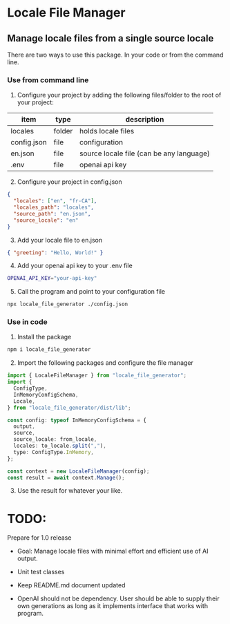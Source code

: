 # Locale File Manager

## Manage locale files from a single source locale

There are two ways to use this package. In your code or from the command line.

### Use from command line

1. Configure your project by adding the following files/folder to the root of your project:

| item        | type   | description                              |
| ----------- | ------ | ---------------------------------------- |
| locales     | folder | holds locale files                       |
| config.json | file   | configuration                            |
| en.json     | file   | source locale file (can be any language) |
| .env        | file   | openai api key                           |

2. Configure your project in config.json

```json
{
  "locales": ["en", "fr-CA"],
  "locales_path": "locales",
  "source_path": "en.json",
  "source_locale": "en"
}
```

3. Add your locale file to en.json

```json
{ "greeting": "Hello, World!" }
```

4. Add your openai api key to your .env file

```sh
OPENAI_API_KEY="your-api-key"
```

5. Call the program and point to your configuration file

```sh
npx locale_file_generator ./config.json
```

### Use in code

1. Install the package

```sh
npm i locale_file_generator
```

2. Import the following packages and configure the file manager

```ts
import { LocaleFileManager } from "locale_file_generator";
import {
  ConfigType,
  InMemoryConfigSchema,
  Locale,
} from "locale_file_generator/dist/lib";

const config: typeof InMemoryConfigSchema = {
  output,
  source,
  source_locale: from_locale,
  locales: to_locale.split(","),
  type: ConfigType.InMemory,
};

const context = new LocaleFileManager(config);
const result = await context.Manage();
```

3. Use the result for whatever your like.

# TODO:

Prepare for 1.0 release

- Goal: Manage locale files with minimal effort and efficient use of AI output.

- Unit test classes
- Keep README.md document updated
- OpenAI should not be dependency. User should be able to supply their own generations as long as it implements interface that works with program.

